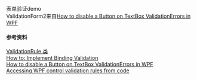 ﻿表单验证demo    
ValidationForm2来自[How to disable a Button on TextBox ValidationErrors in WPF](https://www.wpfsharp.com/2012/02/03/how-to-disable-a-button-on-textbox-validationerrors-in-wpf/)   


#### 参考资料
[ValidationRule 类](https://docs.microsoft.com/zh-cn/dotnet/api/system.windows.controls.validationrule?view=netcore-3.1&WT.mc_id=DT-MVP-5003010)   
[How to: Implement Binding Validation](https://docs.microsoft.com/en-us/dotnet/desktop/wpf/data/how-to-implement-binding-validation?view=netframeworkdesktop-4.8&WT.mc_id=DT-MVP-5003010)   
[How to disable a Button on TextBox ValidationErrors in WPF](https://www.wpfsharp.com/2012/02/03/how-to-disable-a-button-on-textbox-validationerrors-in-wpf/)     
[Accessing WPF control validation rules from code](https://stackoverflow.com/questions/4274322/accessing-wpf-control-validation-rules-from-code)         